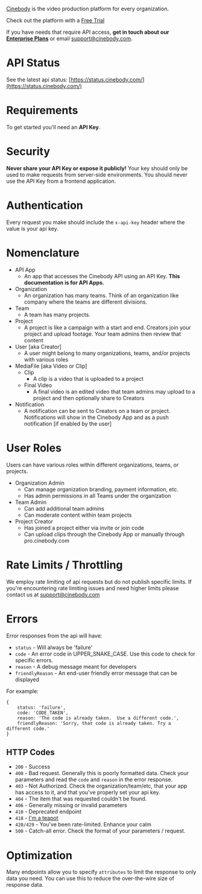 [Cinebody](https://www.cinebody.com) is the video production platform for every organization.

Check out the platform with a [Free Trial](https://pro.cinebody.com/checkout/trial)

If you have needs that require API access, **get in touch about our [Enterprise Plans](https://www.cinebody.com/enterprise-scheduling)** or email [support@cinebody.com](mailto:support@cinebody.com).

# API Status

See the latest api status: [https://status.cinebody.com/](https://status.cinebody.com/)

# Requirements

To get started you'll need an **API Key**.

# Security

**Never share your API Key or expose it publicly!** Your key should only be used to make requests from server-side environments. You should never use the API Key from a frontend application.

# Authentication

Every request you make should include the `x-api-key` header where the value is your api key.

# Nomenclature

* API App
  * An app that accesses the Cinebody API using an API Key. **This documentation is for API Apps.**
* Organization
  * An organization has many teams. Think of an organization like company where the teams are different divisions.
* Team
  * A team has many projects.
* Project
  * A project is like a campaign with a start and end. Creators join your project and upload footage. Your team admins then review that content
* User [aka Creator]
  * A user might belong to many organizations, teams, and/or projects with various roles
* MediaFile [aka Video or Clip]
  * Clip
    * A clip is a video that is uploaded to a project
  * Final Video
    * A final video is an edited video that team admins may upload to a project and then optionally share to Creators
* Notification
  * A notification can be sent to Creators on a team or project. Notifications will show in the Cinebody App and as a push notification [if enabled by the user]

# User Roles

Users can have various roles within different organizations, teams, or projects.

* Organization Admin
  * Can manage organization branding, payment information, etc.
  * Has admin permissions in all Teams under the organization
* Team Admin
  * Can add additional team admins
  * Can moderate content within team projects
* Project Creator
  * Has joined a project either via invite or join code
  * Can upload clips through the Cinebody App or manually through pro.cinebody.com

# Rate Limits / Throttling

We employ rate limiting of api requests but do not publish specific limits. If you're encountering rate limiting issues and need higher limits please contact us at [support@cinebody.com](support@cinebody.com)

# Errors

Error responses from the api will have:

* `status` - Will always be 'failure'
* `code` - An error code in UPPER_SNAKE_CASE. Use this code to check for specific errors.
* `reason` - A debug message meant for developers
* `friendlyReason` - An end-user friendly error message that can be displayed

For example:

```
{
	status: 'failure',
	code: 'CODE_TAKEN',
	reason: 'The code is already taken.  Use a different code.',
	friendlyReason: 'Sorry, that code is already taken. Try a different code.'
}
```

## HTTP Codes

* `200` - Success
* `400` - Bad request. Generally this is poorly formatted data. Check your parameters and read the `code` and `reason` in the error response.
* `403` - Not Authorized. Check the organization/team/etc, that your app has access to it, and that you've properly set your api key.
* `404` - The item that was requested couldn't be found.
* `406` - Generally missing or invalid parameters
* `410` - Deprecated endpoint
* `418` - [I'm a teapot](https://datatracker.ietf.org/doc/html/rfc2324#section-2.3.2)
* `420/429` - You've been rate-limited. Enhance your calm
* `500` - Catch-all error. Check the format of your parameters / request.

# Optimization

Many endpoints allow you to specify `attributes` to limit the response to only data you need. You can use this to reduce the over-the-wire size of response data.
